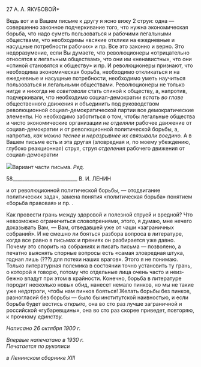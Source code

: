 27 А. А. ЯКУБОВОЙ*

Ведь вот и в Вашем письме к другу я ясно вижу 2 струи: одна — совершенно закон­ное подчеркивание того, что нужна экономическая борьба, что надо суметь пользовать­ся и рабочими легальными обществами, что необходимы «всякие отклики на ежеднев­ные и насущные потребности рабочих» и пр. Все это законно и верно. Это недоразуме­ние, если Вы думаете, что революционеры «отрицательно относятся к легальным обще­ствам», что они им «ненавистны», что они «спиной становятся к обществу» и пр. И ре­волюционеры признают, что необходима экономическая борьба, необходимо откли­каться и на ежедневные и насущные потребности, необходимо уметь научиться пользо­ваться и легальными обществами. Революционеры не только нигде и никогда не _сове­товали_ стать спиной к обществу, а, напротив, подчеркивали, что необходимо социал-демократии _встать во главе_ общественного движения и объединить под руководством революционной социал-демократической партии все демократические элементы. Но необходимо заботиться о том, чтобы легальные общества и чисто экономические орга­низации _не отделяли_ рабочее движение от социал-демократии и от революционной по­литической борьбы, а, напротив, _как можно теснее и неразрывнее их связывали воеди­но._ А в Вашем письме есть и эта другая (зловредная и, по моему убеждению, глубоко реакционная) струя, струя _отделения_ рабочего движения от социал-демократии

![](file:///C:/Users/bot32/AppData/Local/Temp/msohtmlclip1/01/clip_image001.png)Вариант части письма. _Ред._

  

58___________________________ В. И. ЛЕНИН

и от революционной политической борьбы, — отодвигание политических задач, замена понятия «политическая борьба» понятием «борьба правовая» и пр. .

Как провести грань между здоровой и полезной струей и вредной? Что невозможно ограничиться словопрениями, этого, я думаю, мне нечего доказывать Вам, — Вам, от­ведавшей уже от чаши «заграничных собраний». И не смешно ли бояться разбора во­проса в литературе, когда все равно в письмах и прениях он разбирается уже давно. Почему это спорить на собраниях и писать письма — позволено, а печатно выяснять спорные вопросы есть «самая зловредная штука, годная лишь (???) для потехи наших врагов». Этого я не понимаю. Только литературная полемика в состоянии точно уста­новить ту грань, о которой я говорю, потому что отдельные лица очень часто и неиз­бежно впадут при этом в крайности. Конечно, борьба в литературе породит несколько новых обид, нанесет немало пинков, но мы не такие уже недотроги, чтобы нам пинков бояться! Желать борьбы без пинков, разногласий без борьбы — было бы институтской наивностью, и если борьба будет вестись _открыто,_ она во сто раз лучше заграничной и российской «губаревщины», она во сто раз скорее приведет, повторяю, к прочному _единству._

_Написано 26 октября 1900 г._

_Впервые напечатано в 1930 г.                                                                      Печатается по рукописи_

_в Ленинском сборнике_ _XIII_